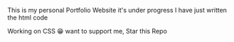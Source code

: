 This is my personal Portfolio Website 
it's under progress I have just written the html code

Working on CSS 😁
want to support me, Star this Repo
